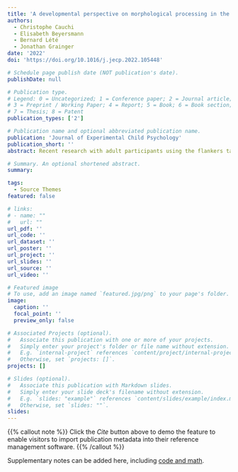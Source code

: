 ```yaml
---
title: 'A developmental perspective on morphological processing in the flankers task'
authors:
  - Christophe Cauchi
  - Elisabeth Beyersmann
  - Bernard Lété
  - Jonathan Grainger
date: '2022'
doi: 'https://doi.org/10.1016/j.jecp.2022.105448'

# Schedule page publish date (NOT publication's date).
publishDate: null

# Publication type.
# Legend: 0 = Uncategorized; 1 = Conference paper; 2 = Journal article;
# 3 = Preprint / Working Paper; 4 = Report; 5 = Book; 6 = Book section;
# 7 = Thesis; 8 = Patent
publication_types: ['2']

# Publication name and optional abbreviated publication name.
publication: 'Journal of Experimental Child Psychology'
publication_short: ''
abstract: Recent research with adult participants using the flankers task has shown that the recognition of central target words is facilitated by the presence of morphologically related flanker words. Here we explored the development of such morphological flanker effects in two groups of primary school children (average ages = 8 years 6 months and 10 years 3 months) and a group of adult participants. We examined effects of a transparent morphological relation in two conditions: one where the target was the stem and flankers were derivations (e.g., farmer farm farmer) and the other where the flankers were stems and the target was the derived form (e.g., farm farmer farm). Morphological flanker effects were com- pared with repetition flanker effects with the same set of stimuli (e.g., farm farm farm; farmer farmer farmer), and effects of related flankers were contrasted with the appropriate unrelated flankers. Results revealed no significant effect of morphological relatedness in the two groups of children and a significant effect in the adult group, but only for suffixed targets and stem flankers. Repetition effects for stem targets were found across all groups, whereas rep- etition effects for suffixed targets were found only in the older chil- dren and adults. These results show that morphological processing, in a context involving multiple words presented simultaneously, takes several years to develop and that morphological complexity (stem vs. derived) is a limiting factor for repetition effects in the flankers task with young children.

# Summary. An optional shortened abstract.
summary: 

tags:
  - Source Themes
featured: false

# links:
# - name: ""
#   url: ""
url_pdf: ''
url_code: ''
url_dataset: ''
url_poster: ''
url_project: ''
url_slides: ''
url_source: ''
url_video: ''

# Featured image
# To use, add an image named `featured.jpg/png` to your page's folder.
image:
  caption: ''
  focal_point: ''
  preview_only: false

# Associated Projects (optional).
#   Associate this publication with one or more of your projects.
#   Simply enter your project's folder or file name without extension.
#   E.g. `internal-project` references `content/project/internal-project/index.md`.
#   Otherwise, set `projects: []`.
projects: []

# Slides (optional).
#   Associate this publication with Markdown slides.
#   Simply enter your slide deck's filename without extension.
#   E.g. `slides: "example"` references `content/slides/example/index.md`.
#   Otherwise, set `slides: ""`.
slides: 
---
```


{{% callout note %}}
Click the _Cite_ button above to demo the feature to enable visitors to import publication metadata into their reference management software.
{{% /callout %}}

Supplementary notes can be added here, including [code and math](https://wowchemy.com/docs/content/writing-markdown-latex/).
